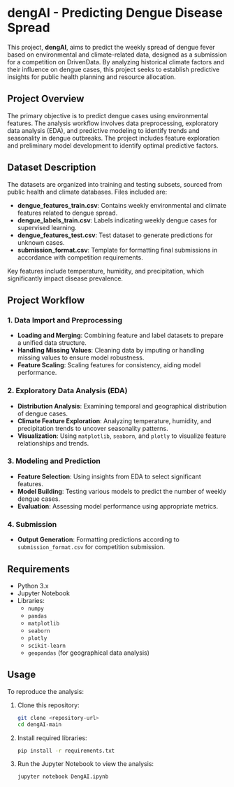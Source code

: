 # dengAI - Predicting Dengue Disease Spread

This project, **dengAI**, aims to predict the weekly spread of dengue fever based on environmental and climate-related data, designed as a submission for a competition on DrivenData. By analyzing historical climate factors and their influence on dengue cases, this project seeks to establish predictive insights for public health planning and resource allocation.

## Project Overview

The primary objective is to predict dengue cases using environmental features. The analysis workflow involves data preprocessing, exploratory data analysis (EDA), and predictive modeling to identify trends and seasonality in dengue outbreaks. The project includes feature exploration and preliminary model development to identify optimal predictive factors.

## Dataset Description

The datasets are organized into training and testing subsets, sourced from public health and climate databases. Files included are:

- **dengue_features_train.csv**: Contains weekly environmental and climate features related to dengue spread.
- **dengue_labels_train.csv**: Labels indicating weekly dengue cases for supervised learning.
- **dengue_features_test.csv**: Test dataset to generate predictions for unknown cases.
- **submission_format.csv**: Template for formatting final submissions in accordance with competition requirements.

Key features include temperature, humidity, and precipitation, which significantly impact disease prevalence.

## Project Workflow

### 1. Data Import and Preprocessing
   - **Loading and Merging**: Combining feature and label datasets to prepare a unified data structure.
   - **Handling Missing Values**: Cleaning data by imputing or handling missing values to ensure model robustness.
   - **Feature Scaling**: Scaling features for consistency, aiding model performance.

### 2. Exploratory Data Analysis (EDA)
   - **Distribution Analysis**: Examining temporal and geographical distribution of dengue cases.
   - **Climate Feature Exploration**: Analyzing temperature, humidity, and precipitation trends to uncover seasonality patterns.
   - **Visualization**: Using `matplotlib`, `seaborn`, and `plotly` to visualize feature relationships and trends.

### 3. Modeling and Prediction
   - **Feature Selection**: Using insights from EDA to select significant features.
   - **Model Building**: Testing various models to predict the number of weekly dengue cases.
   - **Evaluation**: Assessing model performance using appropriate metrics.

### 4. Submission
   - **Output Generation**: Formatting predictions according to `submission_format.csv` for competition submission.

## Requirements

- Python 3.x
- Jupyter Notebook
- Libraries:
  - `numpy`
  - `pandas`
  - `matplotlib`
  - `seaborn`
  - `plotly`
  - `scikit-learn`
  - `geopandas` (for geographical data analysis)

## Usage

To reproduce the analysis:

1. Clone this repository:
   ```bash
   git clone <repository-url>
   cd dengAI-main
   ```

2. Install required libraries:
   ```bash
   pip install -r requirements.txt
   ```

3. Run the Jupyter Notebook to view the analysis:
   ```bash
   jupyter notebook DengAI.ipynb
   ```
